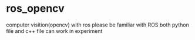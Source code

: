 # ros_opencv
computer visition(opencv) with ros
please be familiar with ROS
both python file and c++ file can work in experiment
